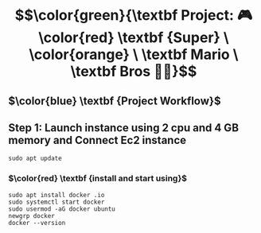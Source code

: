 # $$\color{green}{\textbf Project: 🎮 \color{red} \textbf {Super} \ \color{orange} \ \textbf Mario  \ \textbf Bros 🍄🐢}$$
##  $\color{blue} \textbf {Project  Workflow}$
## Step 1: Launch instance using 2 cpu and 4 GB memory and Connect Ec2 instance 
````
sudo apt update
````
### $\color{red} \textbf {install and start using}$ 
````
sudo apt install docker .io
sudo systemctl start docker
sudo usermod -aG docker ubuntu
newgrp docker
docker --version
````
